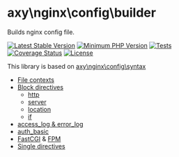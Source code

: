 # axy\nginx\config\builder

Builds nginx config file.

[![Latest Stable Version](https://img.shields.io/packagist/v/axy/nginx-config-builder.svg?style=flat-square)](https://packagist.org/packages/axy/nginx-config-builder)
[![Minimum PHP Version](https://img.shields.io/badge/php-%3E%3D%208.1-8892BF.svg?style=flat-square)](https://php.net/)
[![Tests](https://github.com/axypro/nginx-config-builder/actions/workflows/test.yml/badge.svg)](https://github.com/axypro/nginx-config-builder/actions/workflows/test.yml)
[![Coverage Status](https://coveralls.io/repos/github/axypro/nginx-config-builder/badge.svg?branch=master)](https://coveralls.io/github/axypro/nginx-config-builder?branch=master)
[![License](https://poser.pugx.org/axy/nginx-config-builder/license)](LICENSE)

This library is based on [axy\nginx\config\syntax](https://github.com/axypro/nginx-config-syntax)

* [File contexts](doc/contexts.md)
* [Block directives](doc/block.md)
    * [http](doc/http.md)
    * [server](doc/server.md)
    * [location](doc/location.md)
    * [if](doc/if.md)
* [access_log & error_log](doc/log.md)
* [auth_basic](doc/authBasic.md)
* [FastCGI](doc/fastcgi.md) & [FPM](doc/fpm.md)
* [Single directives](doc/single.md)
